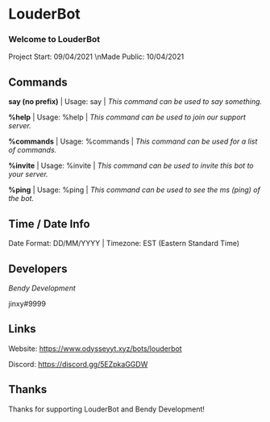 # LouderBot
### Welcome to LouderBot

Project Start: 09/04/2021 \nMade Public: 10/04/2021

## Commands

**say (no prefix)** | Usage: say <message> | *This command can be used to say something.*

**%help** | Usage: %help | *This command can be used to join our support server.*

**%commands** | Usage: %commands | *This command can be used for a list of commands.*

**%invite** | Usage: %invite | *This command can be used to invite this bot to your server.*

**%ping** | Usage: %ping | *This command can be used to see the ms (ping) of the bot.*

## Time / Date Info

Date Format: DD/MM/YYYY | Timezone: EST (Eastern Standard Time)

## Developers
*Bendy Development*

jinxy#9999

## Links

Website: https://www.odysseyyt.xyz/bots/louderbot 

Discord: https://discord.gg/5EZpkaGGDW

## Thanks

Thanks for supporting LouderBot and Bendy Development!

